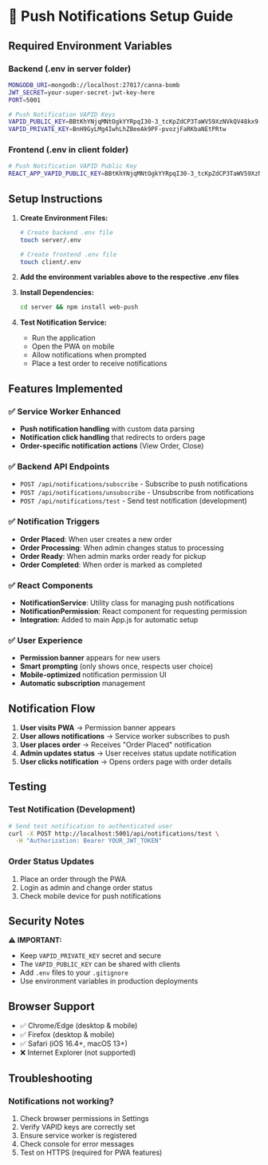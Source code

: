 # 📱 Push Notifications Setup Guide

## Required Environment Variables

### Backend (.env in server folder)
```bash
MONGODB_URI=mongodb://localhost:27017/canna-bomb
JWT_SECRET=your-super-secret-jwt-key-here
PORT=5001

# Push Notification VAPID Keys
VAPID_PUBLIC_KEY=BBtKhYNjqMNtOgkYYRpqI30-3_tcKpZdCP3TaWV59XzNVkQV48kx9-p1_k0cq043ihgO1DZ3mN-KVGg0FGpwQvw
VAPID_PRIVATE_KEY=BnH9GyLMg4IwhLhZBeeAk9PF-pvozjFaRKbaNEtPRtw
```

### Frontend (.env in client folder)
```bash
# Push Notification VAPID Public Key
REACT_APP_VAPID_PUBLIC_KEY=BBtKhYNjqMNtOgkYYRpqI30-3_tcKpZdCP3TaWV59XzNVkQV48kx9-p1_k0cq043ihgO1DZ3mN-KVGg0FGpwQvw
```

## Setup Instructions

1. **Create Environment Files:**
   ```bash
   # Create backend .env file
   touch server/.env
   
   # Create frontend .env file  
   touch client/.env
   ```

2. **Add the environment variables above to the respective .env files**

3. **Install Dependencies:**
   ```bash
   cd server && npm install web-push
   ```

4. **Test Notification Service:**
   - Run the application
   - Open the PWA on mobile
   - Allow notifications when prompted
   - Place a test order to receive notifications

## Features Implemented

### ✅ Service Worker Enhanced
- **Push notification handling** with custom data parsing
- **Notification click handling** that redirects to orders page
- **Order-specific notification actions** (View Order, Close)

### ✅ Backend API Endpoints
- `POST /api/notifications/subscribe` - Subscribe to push notifications
- `POST /api/notifications/unsubscribe` - Unsubscribe from notifications
- `POST /api/notifications/test` - Send test notification (development)

### ✅ Notification Triggers
- **Order Placed**: When user creates a new order
- **Order Processing**: When admin changes status to processing
- **Order Ready**: When admin marks order ready for pickup
- **Order Completed**: When order is marked as completed

### ✅ React Components
- **NotificationService**: Utility class for managing push notifications
- **NotificationPermission**: React component for requesting permission
- **Integration**: Added to main App.js for automatic setup

### ✅ User Experience
- **Permission banner** appears for new users
- **Smart prompting** (only shows once, respects user choice)
- **Mobile-optimized** notification permission UI
- **Automatic subscription** management

## Notification Flow

1. **User visits PWA** → Permission banner appears
2. **User allows notifications** → Service worker subscribes to push
3. **User places order** → Receives "Order Placed" notification
4. **Admin updates status** → User receives status update notification
5. **User clicks notification** → Opens orders page with order details

## Testing

### Test Notification (Development)
```bash
# Send test notification to authenticated user
curl -X POST http://localhost:5001/api/notifications/test \
  -H "Authorization: Bearer YOUR_JWT_TOKEN"
```

### Order Status Updates
1. Place an order through the PWA
2. Login as admin and change order status
3. Check mobile device for push notifications

## Security Notes

⚠️ **IMPORTANT:**
- Keep `VAPID_PRIVATE_KEY` secret and secure
- The `VAPID_PUBLIC_KEY` can be shared with clients
- Add `.env` files to your `.gitignore`
- Use environment variables in production deployments

## Browser Support

- ✅ Chrome/Edge (desktop & mobile)
- ✅ Firefox (desktop & mobile)  
- ✅ Safari (iOS 16.4+, macOS 13+)
- ❌ Internet Explorer (not supported)

## Troubleshooting

### Notifications not working?
1. Check browser permissions in Settings
2. Verify VAPID keys are correctly set
3. Ensure service worker is registered
4. Check console for error messages
5. Test on HTTPS (required for PWA features)
